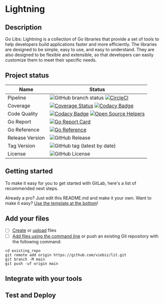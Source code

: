 # Lightning

## Description

Go Libs: Lightning is a collection of Go libraries that provide a set of tools to help developers build applications faster and more efficiently. The libraries are designed to be simple, easy to use, and easy to understand. They are also designed to be flexible and extensible, so that developers can easily customize them to meet their specific needs.

## Project status

| Name            | Status                                                                                                                                                                                                                                                                                                                                                                    |
|-----------------|---------------------------------------------------------------------------------------------------------------------------------------------------------------------------------------------------------------------------------------------------------------------------------------------------------------------------------------------------------------------------|
| Pipeline        | ![GitHub branch status](https://img.shields.io/github/checks-status/viebiz/lit/main) [![CircleCI](https://dl.circleci.com/status-badge/img/circleci/Nur6mXEFG9qEiztTeZh7R9/AKZQkEe9aCbcR1kLJk4amp/tree/main.svg?style=shield)](https://dl.circleci.com/status-badge/redirect/circleci/Nur6mXEFG9qEiztTeZh7R9/AKZQkEe9aCbcR1kLJk4amp/tree/main)                            |
| Coverage        | [![Coverage Status](https://coveralls.io/repos/github/viebiz/lit/badge.svg?branch=main)](https://coveralls.io/github/viebiz/lit?branch=main) [![Codacy Badge](https://app.codacy.com/project/badge/Coverage/c6d7a11459994e3984fd2ae2008839d1)](https://app.codacy.com/gh/viebiz/lit/dashboard?utm_source=gh&utm_medium=referral&utm_content=&utm_campaign=Badge_coverage) |
| Code Quality    | [![Codacy Badge](https://app.codacy.com/project/badge/Grade/c6d7a11459994e3984fd2ae2008839d1)](https://app.codacy.com/gh/viebiz/lit/dashboard?utm_source=gh&utm_medium=referral&utm_content=&utm_campaign=Badge_grade) [![Open Source Helpers](https://www.codetriage.com/viebiz/lit/badges/users.svg)](https://www.codetriage.com/viebiz/lit)                            |
| Go Report       | [![Go Report Card](https://goreportcard.com/badge/github.com/viebiz/lit)](https://goreportcard.com/report/github.com/viebiz/lit)                                                                                                                                                                                                                                          |
| Go Reference    | [![Go Reference](https://pkg.go.dev/badge/github.com/viebiz/lit?status.svg)](https://pkg.go.dev/github.com/viebiz/lit?tab=doc)                                                                                                                                                                                                                                            |
| Release Version | ![GitHub Release](https://img.shields.io/github/v/release/viebiz/lit)                                                                                                                                                                                                                                                                                                     |
| Tag Version     | ![GitHub tag (latest by date)](https://img.shields.io/github/v/tag/viebiz/lit)                                                                                                                                                                                                                                                                                            |
| License         | ![GitHub License](https://img.shields.io/github/license/viebiz/lit)                                                                                                                                                                                                                                                                                                       |



## Getting started

To make it easy for you to get started with GitLab, here's a list of recommended next steps.

Already a pro? Just edit this README.md and make it your own. Want to make it easy? [Use the template at the bottom](#editing-this-readme)!

## Add your files

- [ ] [Create](https://docs.gitlab.com/ee/user/project/repository/web_editor.html#create-a-file) or [upload](https://docs.gitlab.com/ee/user/project/repository/web_editor.html#upload-a-file) files
- [ ] [Add files using the command line](https://docs.gitlab.com/ee/gitlab-basics/add-file.html#add-a-file-using-the-command-line) or push an existing Git repository with the following command:

```
cd existing_repo
git remote add origin https://github.com/viebiz/lit.git
git branch -M main
git push -uf origin main
```

## Integrate with your tools

## Test and Deploy
